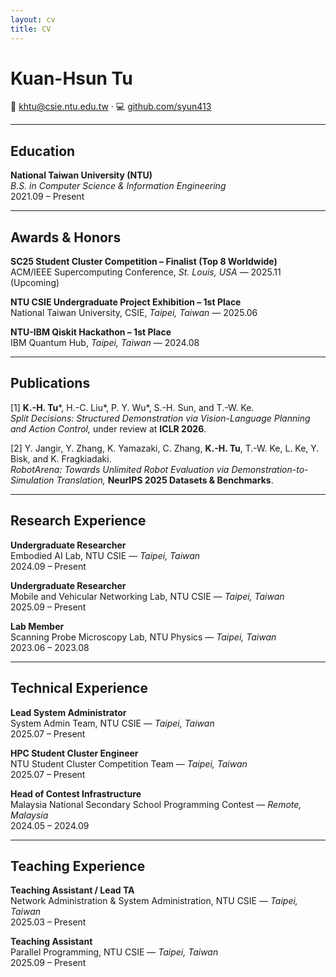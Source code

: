 ```yaml
---
layout: cv
title: CV
---
```


# Kuan-Hsun Tu
📧 [khtu@csie.ntu.edu.tw](mailto:khtu@csie.ntu.edu.tw) · 💻 [github.com/syun413](https://github.com/syun413)

---

## Education
**National Taiwan University (NTU)**  
*B.S. in Computer Science & Information Engineering*  
2021.09 – Present

---

## Awards & Honors
**SC25 Student Cluster Competition – Finalist (Top 8 Worldwide)**  
ACM/IEEE Supercomputing Conference, *St. Louis, USA* — 2025.11 (Upcoming)

**NTU CSIE Undergraduate Project Exhibition – 1st Place**  
National Taiwan University, CSIE, *Taipei, Taiwan* — 2025.06

**NTU-IBM Qiskit Hackathon – 1st Place**  
IBM Quantum Hub, *Taipei, Taiwan* — 2024.08

---

## Publications
[1] **K.-H. Tu**\*, H.-C. Liu\*, P. Y. Wu\*, S.-H. Sun, and T.-W. Ke.  
*Split Decisions: Structured Demonstration via Vision-Language Planning and Action Control,* under review at **ICLR 2026**.

[2] Y. Jangir, Y. Zhang, K. Yamazaki, C. Zhang, **K.-H. Tu**, T.-W. Ke, L. Ke, Y. Bisk, and K. Fragkiadaki.  
*RobotArena: Towards Unlimited Robot Evaluation via Demonstration-to-Simulation Translation,* **NeurIPS 2025 Datasets & Benchmarks**.

---

## Research Experience
**Undergraduate Researcher**  
Embodied AI Lab, NTU CSIE — *Taipei, Taiwan*  
2024.09 – Present

**Undergraduate Researcher**  
Mobile and Vehicular Networking Lab, NTU CSIE — *Taipei, Taiwan*  
2025.09 – Present

**Lab Member**  
Scanning Probe Microscopy Lab, NTU Physics — *Taipei, Taiwan*  
2023.06 – 2023.08

---

## Technical Experience
**Lead System Administrator**  
System Admin Team, NTU CSIE — *Taipei, Taiwan*  
2025.07 – Present

**HPC Student Cluster Engineer**  
NTU Student Cluster Competition Team — *Taipei, Taiwan*  
2025.07 – Present

**Head of Contest Infrastructure**  
Malaysia National Secondary School Programming Contest — *Remote, Malaysia*  
2024.05 – 2024.09

---

## Teaching Experience
**Teaching Assistant / Lead TA**  
Network Administration & System Administration, NTU CSIE — *Taipei, Taiwan*  
2025.03 – Present

**Teaching Assistant**  
Parallel Programming, NTU CSIE — *Taipei, Taiwan*  
2025.09 – Present
